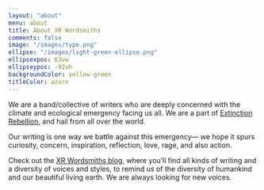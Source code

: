```yaml
---
layout: "about"
menu: about
title: About XR Wordsmiths
comments: false
image: "/images/type.png"
ellipse: "/images/light-green-ellipse.png"
ellipsexpos: 63vw 
ellipseypos: -92vh
backgroundColor: yellow-green
titleColor: azure
---
```

We are a band/collective of writers who are deeply concerned with the climate and ecological emergency facing us all. We are a part of [Extinction Rebellion](https://rebellion.global/), and hail from all over the world.

Our writing is one way we battle against this emergency— we hope it spurs curiosity, concern, inspiration, reflection, love, rage, and also action. 

Check out the [XR Wordsmiths blog](https://xrwordsmiths.wordpress.com/blog/), where you’ll find all kinds of writing and a diversity of voices and styles, to remind us of the diversity of humankind and our beautiful living earth. We are always looking for new voices.